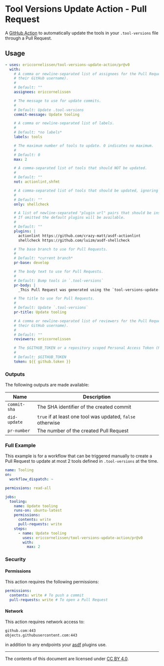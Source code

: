 # Tool Versions Update Action - Pull Request

A [GitHub Action] to automatically update the tools in your `.tool-versions`
file through a Pull Request.

## Usage

```yml
- uses: ericcornelissen/tool-versions-update-action/pr@v0
  with:
    # A comma or newline-separated list of assignees for the Pull Request (by
    # their GitHub username).
    #
    # Default: ""
    assignees: ericcornelissen

    # The message to use for update commits.
    #
    # Default: Update .tool-versions
    commit-message: Update tooling

    # A comma or newline-separated list of labels.
    #
    # Default: *no labels*
    labels: tools

    # The maximum number of tools to update. 0 indicates no maximum.
    #
    # Default: 0
    max: 2

    # A comma-separated list of tools that should NOT be updated.
    #
    # Default: ""
    not: actionlint,shfmt

    # A comma-separated list of tools that should be updated, ignoring others.
    #
    # Default: ""
    only: shellcheck

    # A list of newline-separated "plugin url" pairs that should be installed.
    # If omitted the default plugins will be available.
    #
    # Default: ""
    plugins: |
      actionlint https://github.com/crazy-matt/asdf-actionlint
      shellcheck https://github.com/luizm/asdf-shellcheck

    # The base branch to use for Pull Requests.
    #
    # Default: *current branch*
    pr-base: develop

    # The body text to use for Pull Requests.
    #
    # Default: Bump tools in `.tool-versions`
    pr-body: |
      _This Pull Request was generated using the `tool-versions-update-action`_

    # The title to use for Pull Requests.
    #
    # Default: Update `.tool-versions`
    pr-title: Update tooling

    # A comma or newline-separated list of reviewers for the Pull Request (by
    # their GitHub username).
    #
    # Default: ""
    reviewers: ericcornelissen

    # The $GITHUB_TOKEN or a repository scoped Personal Access Token (PAT).
    #
    # Default: $GITHUB_TOKEN
    token: ${{ github.token }}
```

### Outputs

The following outputs are made available:

| Name         | Description                                                |
| ------------ | ---------------------------------------------------------- |
| `commit-sha` | The SHA identifier of the created commit                   |
| `did-update` | `true` if at least one tool was updated, `false` otherwise |
| `pr-number`  | The number of the created Pull Request                     |

### Full Example

This example is for a workflow that can be triggered manually to create a Pull
Request to update at most 2 tools defined in `.tool-versions` at the time.

```yml
name: Tooling
on:
  workflow_dispatch: ~

permissions: read-all

jobs:
  tooling:
    name: Update tooling
    runs-on: ubuntu-latest
    permissions:
      contents: write
      pull-requests: write
    steps:
      - name: Update tooling
        uses: ericcornelissen/tool-versions-update-action/pr@v0
        with:
          max: 2
```

### Security

#### Permissions

This action requires the following permissions:

```yml
permissions:
  contents: write # To push a commit
  pull-requests: write # To open a Pull Request
```

#### Network

This action requires network access to:

```txt
github.com:443
objects.githubusercontent.com:443
```

in addition to any endpoints your [asdf] plugins use.

---

The contents of this document are licensed under [CC BY 4.0].

[asdf]: https://asdf-vm.com/
[cc by 4.0]: https://creativecommons.org/licenses/by/4.0/
[github action]: https://github.com/features/actions
